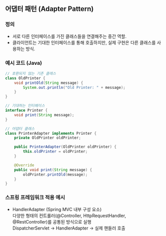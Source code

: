 ## 어댑터 패턴 (Adapter Pattern)

### 정의
- 서로 다른 인터페이스를 가진 클래스들을 연결해주는 중간 역할.
- 클라이언트는 기대한 인터페이스를 통해 호출하지만, 실제 구현은 다른 클래스를 사용하는 방식.

### 예시 코드 (Java)
```java
// 호환되지 않는 기존 클래스
class OldPrinter {
    void printOld(String message) {
        System.out.println("Old Printer: " + message);
    }
}

// 기대하는 인터페이스
interface Printer {
    void print(String message);
}

// 어댑터 클래스
class PrinterAdapter implements Printer {
    private OldPrinter oldPrinter;

    public PrinterAdapter(OldPrinter oldPrinter) {
        this.oldPrinter = oldPrinter;
    }

    @Override
    public void print(String message) {
        oldPrinter.printOld(message);
    }
}
```

### 스프링 프레임워크 적용 예시
- HandlerAdapter (Spring MVC 내부 구성 요소)<br>
    다양한 형태의 컨트롤러(@Controller, HttpRequestHandler, @RestController)를 공통된 방식으로 실행<br>
    DispatcherServlet → HandlerAdapter → 실제 핸들러 호출
